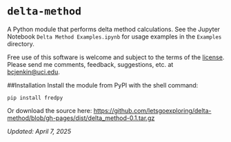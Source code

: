 # ``delta-method``
A Python module that performs delta method calculations. See the Jupyter Notebook `Delta Method Examples.ipynb` for usage examples in the `Examples` directory.

Free use of this software is welcome and subject to the terms of the [license](https://github.com/letsgoexploring/fredpy/blob/gh-pages/LICENSE). Please send me comments, feedback, suggestions, etc. at [bcjenkin@uci.edu](mailto:bcjenkin@uci.edu).

##Installation
Install the module from PyPI with the shell command:

```pip install fredpy```

Or download the source here: https://github.com/letsgoexploring/delta-method/blob/gh-pages/dist/delta_method-0.1.tar.gz

_Updated: April 7, 2025_
